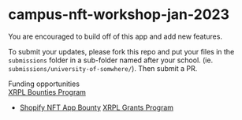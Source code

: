 # campus-nft-workshop-jan-2023

You are encouraged to build off of this app and add new features.

To submit your updates, please fork this repo and put your files in the `submissions` folder in a sub-folder named after your school. (ie. `submissions/university-of-somwhere/`). Then submit a PR.

Funding opportunities  
[XRPL Bounties Program](https://github.com/XRPLBounties)  
- [Shopify NFT App Bounty](https://github.com/XRPLBounties/Proposals/blob/main/open_bounties/0052%20Shopify%20NFT%20App.md)
[XRPL Grants Program](https://xrplgrants.org)
